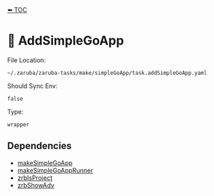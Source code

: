 [⬅️ TOC](../README.md)

# 🐹 AddSimpleGoApp

File Location:

    ~/.zaruba/zaruba-tasks/make/simpleGoApp/task.addSimpleGoApp.yaml

Should Sync Env:

    false

Type:

    wrapper


## Dependencies

* [makeSimpleGoApp](makeSimpleGoApp.md)
* [makeSimpleGoAppRunner](makeSimpleGoAppRunner.md)
* [zrbIsProject](zrbIsProject.md)
* [zrbShowAdv](zrbShowAdv.md)